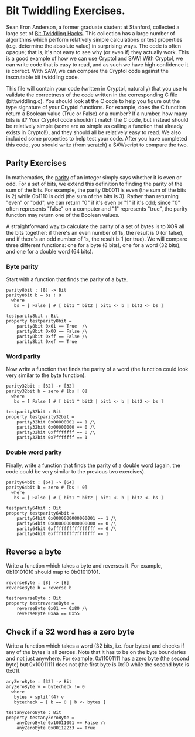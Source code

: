 # Bit Twiddling Exercises.

Sean Eron Anderson, a former graduate student at Stanford, collected a large set of [Bit Twiddling Hacks](https://graphics.stanford.edu/~seander/bithacks.html).  This collection has a large number of algorithms which perform relatively simple calculations or test properties (e.g. determine the absolute value) in surprising ways.  The code is often opaque; that is, it's not easy to see why (or even if) they actually work.  This is a good example of how we can use Cryptol and SAW!  With Cryptol, we can write code that is easy to read, and as such we have high confidence it is correct.  With SAW, we can compare the Cryptol code against the inscrutable bit twiddling code.

This file will contain your code (written in Cryptol, naturally) that you use to validate the correctness of the code written in the corresponding C file (bittwiddling.c).  You should look at the C code to help you figure out the type signature of your Cryptol functions.  For example, does the C function return a Boolean value (True or False) or a number?  If a number, how many bits is it?  Your Cryptol code shouldn't match the C code, but instead should be relatively simple (some are as simple as calling a function that already exists in Cryptol!), and they should all be relatively easy to read.  We also included some properties to help test your code.  After you have completed this code, you should write (from scratch) a SAWscript to compare the two.

## Parity Exercises

In mathematics, the [parity](https://en.wikipedia.org/wiki/Parity_(mathematics)) of an integer simply says whether it is even or odd.  For a set of bits, we extend this definition to finding the parity of the sum of the bits.  For example, the parity 0b0011 is even (the sum of the bits is 2) while 0b1110 is odd (the sum of the bits is 3).  Rather than returning "even" or "odd", we can return "0" if it's even or "1" if it's odd; since "0" often represents "false" on a computer and "1" represents "true", the parity function may return one of the Boolean values.

A straightforward way to calculate the parity of a set of bytes is to XOR all the bits together: if there's an even number of 1s, the result is 0 (or false), and if there's an odd number of 1s, the result is 1 (or true).  We will compare three different functions: one for a byte (8 bits), one for a word (32 bits), and one for a double word (64 bits).

### Byte parity

Start with a function that finds the parity of a byte.

```
parity8bit : [8] -> Bit
parity8bit b = bs ! 0
  where
   bs = [ False ] # [ bit1 ^ bit2 | bit1 <- b | bit2 <- bs ]

testparity8bit : Bit
property testparity8bit =
    parity8bit 0x01 == True  /\
    parity8bit 0x00 == False /\
    parity8bit 0xff == False /\
    parity8bit 0xef == True
```

### Word parity

Now write a function that finds the parity of a word (the function could look very similar to the byte function).

```
parity32bit : [32] -> [32]
parity32bit b = zero # [bs ! 0]
  where
   bs = [ False ] # [ bit1 ^ bit2 | bit1 <- b | bit2 <- bs ]

testparity32bit : Bit
property testparity32bit =
    parity32bit 0x00000001 == 1 /\
    parity32bit 0x00000000 == 0 /\
    parity32bit 0xffffffff == 0 /\
    parity32bit 0x7fffffff == 1
```

### Double word parity

Finally, write a function that finds the parity of a double word (again, the code could be very similar to the previous two exercises).

```
parity64bit : [64] -> [64]
parity64bit b = zero # [bs ! 0]
  where
   bs = [ False ] # [ bit1 ^ bit2 | bit1 <- b | bit2 <- bs ]

testparity64bit : Bit
property testparity64bit =
    parity64bit 0x0000000000000001 == 1 /\
    parity64bit 0x0000000000000000 == 0 /\
    parity64bit 0xffffffffffffffff == 0 /\
    parity64bit 0xffffffff7fffffff == 1
```

## Reverse a byte

Write a function which takes a byte and reverses it.  For example, 0b10101010 should map to 0b01010101.

```
reverseByte : [8] -> [8]
reverseByte b = reverse b

testreverseByte : Bit
property testreverseByte =
    reverseByte 0x01 == 0x80 /\
    reverseByte 0xaa == 0x55
```

## Check if a 32 word has a zero byte

Write a function which takes a word (32 bits, i.e. four bytes) and checks if any of the bytes is all zeroes.  Note that it has to be on the byte boundaries and not just anywhere.  For example, 0x11001111 has a zero byte (the second byte) but 0x10011111 does not (the first byte is 0x10 while the second byte is 0x01).

```
anyZeroByte : [32] -> Bit
anyZeroByte v = bytecheck != 0
  where
   bytes = split`{4} v
   bytecheck = [ b == 0 | b <- bytes ]

testanyZeroByte : Bit
property testanyZeroByte =
    anyZeroByte 0x10011001 == False /\
    anyZeroByte 0x00112233 == True
```

